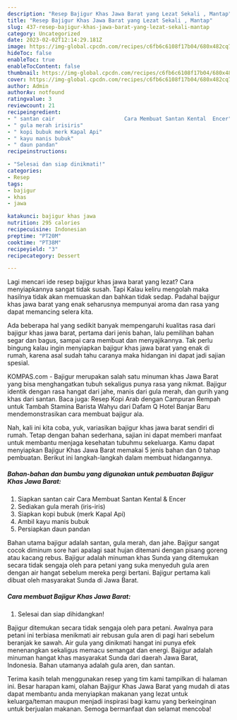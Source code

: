 ```yaml
---
description: "Resep Bajigur Khas Jawa Barat yang Lezat Sekali , Mantap"
title: "Resep Bajigur Khas Jawa Barat yang Lezat Sekali , Mantap"
slug: 437-resep-bajigur-khas-jawa-barat-yang-lezat-sekali-mantap
category: Uncategorized
date: 2023-02-02T12:14:29.181Z
image: https://img-global.cpcdn.com/recipes/c6fb6c6108f17b04/680x482cq70/bajigur-khas-jawa-barat-foto-resep-utama.jpg
hideToc: false
enableToc: true
enableTocContent: false
thumbnail: https://img-global.cpcdn.com/recipes/c6fb6c6108f17b04/680x482cq70/bajigur-khas-jawa-barat-foto-resep-utama.jpg
cover: https://img-global.cpcdn.com/recipes/c6fb6c6108f17b04/680x482cq70/bajigur-khas-jawa-barat-foto-resep-utama.jpg
author: Admin
authorAv: notfound
ratingvalue: 3
reviewcount: 21
recipeingredient:
- " santan cair                      Cara Membuat Santan Kental  Encer"
- " gula merah irisiris"
- " kopi bubuk merk Kapal Api"
- " kayu manis bubuk"
- " daun pandan"
recipeinstructions:

- "Selesai dan siap dinikmati!"
categories:
- Resep
tags:
- bajigur
- khas
- jawa

katakunci: bajigur khas jawa 
nutrition: 295 calories
recipecuisine: Indonesian
preptime: "PT20M"
cooktime: "PT38M"
recipeyield: "3"
recipecategory: Dessert

---
```



Lagi mencari ide resep bajigur khas jawa barat yang lezat? Cara menyiapkannya sangat tidak susah. Tapi Kalau keliru mengolah maka hasilnya tidak akan memuaskan dan bahkan tidak sedap. Padahal bajigur khas jawa barat yang enak seharusnya mempunyai aroma dan rasa yang dapat memancing selera kita.


Ada beberapa hal yang sedikit banyak mempengaruhi kualitas rasa dari bajigur khas jawa barat, pertama dari jenis bahan, lalu pemilihan bahan segar dan bagus, sampai cara membuat dan menyajikannya. Tak perlu bingung kalau ingin menyiapkan bajigur khas jawa barat yang enak di rumah, karena asal sudah tahu caranya maka hidangan ini dapat jadi sajian spesial.

KOMPAS.com - Bajigur merupakan salah satu minuman khas Jawa Barat yang bisa menghangatkan tubuh sekaligus punya rasa yang nikmat. Bajigur identik dengan rasa hangat dari jahe, manis dari gula merah, dan gurih yang khas dari santan. Baca juga: Resep Kopi Arab dengan Campuran Rempah untuk Tambah Stamina Barista Wahyu dari Dafam Q Hotel Banjar Baru mendemonstrasikan cara membuat bajigur ala.


Nah, kali ini kita coba, yuk, variasikan bajigur khas jawa barat sendiri di rumah. Tetap dengan bahan sederhana, sajian ini dapat memberi manfaat untuk membantu menjaga kesehatan tubuhmu sekeluarga. Kamu dapat menyiapkan Bajigur Khas Jawa Barat memakai 5 jenis bahan dan 0 tahap pembuatan. Berikut ini langkah-langkah dalam membuat hidangannya.

<!--inarticleads1-->

##### Bahan-bahan dan bumbu yang digunakan untuk pembuatan Bajigur Khas Jawa Barat:

1. Siapkan  santan cair                      Cara Membuat Santan Kental &amp; Encer
1. Sediakan  gula merah (iris-iris)
1. Siapkan  kopi bubuk (merk Kapal Api)
1. Ambil  kayu manis bubuk
1. Persiapkan  daun pandan


Bahan utama bajigur adalah santan, gula merah, dan jahe. Bajigur sangat cocok diminum sore hari apalagi saat hujan ditemani dengan pisang goreng atau kacang rebus. Bajigur adalah minuman khas Sunda yang ditemukan secara tidak sengaja oleh para petani yang suka menyeduh gula aren dengan air hangat sebelum mereka pergi bertani. Bajigur pertama kali dibuat oleh masyarakat Sunda di Jawa Barat. 

<!--inarticleads2-->

##### Cara membuat Bajigur Khas Jawa Barat:


1. Selesai dan siap dihidangkan!

Bajigur ditemukan secara tidak sengaja oleh para petani. Awalnya para petani ini terbiasa menikmati air rebusan gula aren di pagi hari sebelum beranjak ke sawah. Air gula yang dinikmati hangat ini punya efek menenangkan sekaligus memacu semangat dan energi. Bajigur adalah minuman hangat khas masyarakat Sunda dari daerah Jawa Barat, Indonesia. Bahan utamanya adalah gula aren, dan santan. 

Terima kasih telah menggunakan resep yang tim kami tampilkan di halaman ini. Besar harapan kami, olahan Bajigur Khas Jawa Barat yang mudah di atas dapat membantu anda menyiapkan makanan yang lezat untuk keluarga/teman maupun menjadi inspirasi bagi kamu yang berkeinginan untuk berjualan makanan. Semoga bermanfaat dan selamat mencoba!
